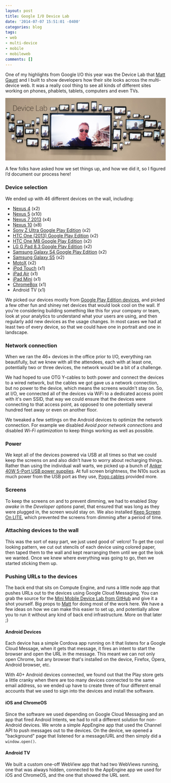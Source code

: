 ```yaml
---
layout: post
title: Google I/O Device Lab
date: '2014-07-07 15:51:01 -0400'
categories: blog
tags:
- web
- multi-device
- mobile
- mobileweb
comments: []
---
```


One of my highlights from Google I/O this year was the Device Lab that 
[Matt Gaunt](https://plus.google.com/+MattGaunt/posts) and I built to show
developers how their site looks across the multi-device web.  It was a really
cool thing to see all kinds of different sites working on phones, phablets,
tablets, computers and even TVs.

<img src="/assets/io14-devlab.jpg" class="full-width">

A few folks have asked how we set things up, and how we did it, so I figured
I’d document our process here! 

### Device selection

We ended up with 46 different devices on the wall, including:

* [Nexus 4](https://play.google.com/store/devices/details/Nexus_4_8GB?id=nexus_4_8gb&hl=en) 
  (x2)
* [Nexus 5](https://play.google.com/store/devices/details?id=nexus_5_black_16gb) 
  (x10)
* [Nexus 7 2013](https://play.google.com/store/devices/details?id=nexus_7_16gb_2013) (x4)
* [Nexus 10](https://play.google.com/store/devices/details?id=nexus_10_32gb) 
  (x8)
* [Sony Z Ultra Google Play Edition](https://play.google.com/store/devices/details?id=sony_z_ultra) (x2)
* [HTC One (2013) Google Play Edition](https://play.google.com/store/devices/details?id=htc_one) (x2)
* [HTC One M8 Google Play Edition](https://play.google.com/store/devices/details?id=htc_m8) (x2)
* [LG G Pad 8.3 Google Play Edition](https://play.google.com/store/devices/details?id=lg_g_pad) (x2)
* [Samsung Galaxy S4 Google Play Edition](https://play.google.com/store/devices/details?id=samsung_galaxy_s4) 
  (x2)
* [Samsung Galaxy S5](http://www.amazon.com/Samsung-SM-G900H-Factory-Unlocked-International/dp/B00J4TK4B8) (x2)
* [MotoX](http://www.motorola.com/us/FLEXR1-1/Moto-X/FLEXR1.html) (x2)
* [iPod Touch](http://www.apple.com/ipod-touch/) (x1)
* [iPad Air](http://www.apple.com/ipad-air/) (x1)
* [iPad Mini](http://www.apple.com/ipad-mini/) (x1)
* [ChromeBox](http://promos.asus.com/us/chrome-os/chromebox/) (x1)
* Android TV (x1)

We picked our devices mostly from [Google Play Edition devices](https://play.google.com/store/devices/collection/promotion_50000c5_partner_us), and picked a few 
other fun and shiney net devices that would look cool on the wall.  If you're 
considering building something like this for your company or team, look at your 
analytics to understand what your users are using, and then regularly add new 
devices as the usage changes.  In most cases we had at least two of every device,
so that we could have one in portrait and one in landscape.

### Network connection

When we ran the 46+ devices in the office prior to I/O, everything ran 
beautifully, but we knew with all the attendees, each with at least one, 
potentially two or three devices, the network would be a bit of a challenge.

We had hoped to use OTG Y-cables to both power and connect the devices to a 
wired network, but the cables we got gave us a network connection, but no power 
to the device, which means the screens wouldn't stay on.  So, at I/O, we 
connected all of the devices via WiFi to a dedicated access point with it's own 
SSID, that way we could ensure that the devices were connecting to that access 
point, as opposed to one potentially several hundred feet away or even on 
another floor.  

We tweaked a few settings on the Android devices to optimize the network 
connection.  For example we disabled _Avoid poor network connections_ and 
disabled _Wi-Fi optimization_ to keep things working as well as possible.  

### Power

We kept all of the devices powered via USB at all times so that we could keep 
the screens on and also didn't have to worry about recharging things.  Rather 
than using the individual wall warts, we picked up a bunch of [Anker 40W 5-Port 
USB power supplies](http://www.amazon.com/gp/product/B00IBDOB5I).  At full 
screen brightness, the N10s suck as much power from the USB port as they use, 
[Pogo cables](http://www.amazon.com/MagNector-N10-Nexus-Pogo-Cable/dp/B00B2166BS) 
provided more.

### Screens

To keep the screens on and to prevent dimming, we had to enabled _Stay awake_ in 
the _Developer options_ panel, that ensured that was long as they were plugged 
in, the screen would stay on.  We also installed [Keep Screen On 
LITE](https://play.google.com/store/apps/details?id=it.android.keepscreenon), 
which prevented the screens from dimming after a period of time. 

### Attaching devices to the wall

This was the sort of easy part, we just used good ol' velcro!  To get the cool 
looking pattern, we cut out stencils of each device using colored paper, then 
taped them to the wall and kept rearranging them until we got the look we 
wanted.  Once we knew where everything was going to go, then we started 
sticking them up.

### Pushing URLs to the devices

The back end that sits on Compute Engine, and runs a little node app that pushes 
URLs out to the devices using Google Cloud Messaging.  You can grab the source 
for the [Mini Mobile Device Lab from 
GitHub](https://github.com/GoogleChrome/MiniMobileDeviceLab) and give it a shot 
yourself.  Big props to [Matt](https://plus.google.com/+MattGaunt/posts) for 
doing most of the work here.  We have a few ideas on how we can make this easier 
to set up, and potentially allow you to run it without any kind of back end 
infrastructure.  More on that later ;)  
 

#### Android Devices

Each device has a simple Cordova app running on it that listens for a Google 
Cloud Message, when it gets that message, it fires an intent to start the 
browser and open the URL in the message.  This meant we can not only open 
Chrome, but any browser that's installed on the device, Firefox, Opera, Android 
browser, etc.

With 40+ Android devices connected, we found out that the Play store gets a 
little cranky when there are too many devices connected to the same email 
address, so we ended up have to create three of four different email accounts 
that we used to sign into the devices and install the software.

#### iOS and ChromeOS

Since the software we used depending on Google Cloud Messaging and an app that 
fired Android Intents, we had to roll a different solution for non-Android 
devices.  We wrote a simple AppEngine app that used the Channel API to push 
messages out to the devices.  On the device, we opened a "background" page that 
listened for a message/URL and then simply did a `window.open()`. 

#### Android TV

We built a custom one-off WebView app that had two WebViews running, one that 
was always hidden, connected to the AppEngine app we used for iOS and ChromeOS, 
and the one that showed the URL sent.
